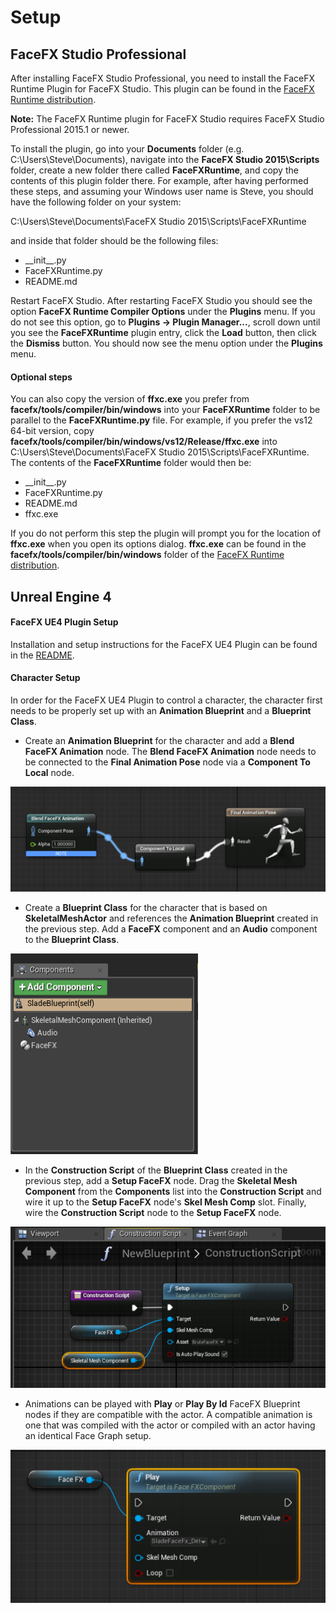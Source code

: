 Setup
=====

FaceFX Studio Professional
--------------------------

After installing FaceFX Studio Professional, you need to install the FaceFX Runtime Plugin for FaceFX Studio. This plugin can be found in the [FaceFX Runtime distribution](https://www.facefx.com/runtime-downloads).

**Note:** The FaceFX Runtime plugin for FaceFX Studio requires FaceFX Studio Professional 2015.1 or newer.

To install the plugin, go into your **Documents** folder (e.g. C:\Users\Steve\Documents), navigate into the **FaceFX Studio 2015\Scripts** folder, create a new folder there called **FaceFXRuntime**, and copy the contents of this plugin folder there. For example, after having performed these steps, and assuming your Windows user name is Steve, you should have the following folder on your system:

C:\Users\Steve\Documents\FaceFX Studio 2015\Scripts\FaceFXRuntime

and inside that folder should be the following files:

+ \_\_init\_\_.py
+ FaceFXRuntime.py
+ README.md

Restart FaceFX Studio. After restarting FaceFX Studio you should see the option **FaceFX Runtime Compiler Options** under the **Plugins** menu. If you do not see this option, go to **Plugins -> Plugin Manager...**, scroll down until you see the **FaceFXRuntime** plugin entry, click the **Load** button, then click the **Dismiss** button. You should now see the menu option under the **Plugins** menu.

#### Optional steps

You can also copy the version of **ffxc.exe** you prefer from **facefx/tools/compiler/bin/windows** into your **FaceFXRuntime** folder to be parallel to the **FaceFXRuntime.py** file. For example, if you prefer the vs12 64-bit version, copy **facefx/tools/compiler/bin/windows/vs12/Release/ffxc.exe** into C:\Users\Steve\Documents\FaceFX Studio 2015\Scripts\FaceFXRuntime. The contents of the **FaceFXRuntime** folder would then be:

+ \_\_init\_\_.py
+ FaceFXRuntime.py
+ README.md
+ ffxc.exe

If you do not perform this step the plugin will prompt you for the location of **ffxc.exe** when you open its options dialog. **ffxc.exe** can be found in the **facefx/tools/compiler/bin/windows** folder of the [FaceFX Runtime distribution](https://www.facefx.com/runtime-downloads).

Unreal Engine 4
---------------

#### FaceFX UE4 Plugin Setup

Installation and setup instructions for the FaceFX UE4 Plugin can be found in the [README](../README.md).

#### Character Setup

In order for the FaceFX UE4 Plugin to control a character, the character first needs to be properly set up with an **Animation Blueprint** and a **Blueprint Class**.

+ Create an **Animation Blueprint** for the character and add a **Blend FaceFX Animation** node. The **Blend FaceFX Animation** node needs to be connected to the **Final Animation Pose** node via a **Component To Local** node.

![](Images/BlendFaceFXAnimationBlueprintNode.png)

+ Create a **Blueprint Class** for the character that is based on **SkeletalMeshActor** and references the **Animation Blueprint** created in the previous step. Add a **FaceFX** component and an **Audio** component to the **Blueprint Class**.

<img src="Images/FaceFXAndAudioComponents.png" width="300">

+ In the **Construction Script** of the **Blueprint Class** created in the previous step, add a **Setup FaceFX** node. Drag the **Skeletal Mesh Component** from the **Components** list into the **Construction Script** and wire it up to the **Setup FaceFX** node's **Skel Mesh Comp** slot. Finally, wire the **Construction Script** node to the **Setup FaceFX** node.

![](Images/BlueprintClassConstructionScriptSetup.png)

+ Animations can be played with **Play** or **Play By Id** FaceFX Blueprint nodes if they are compatible with the actor. A compatible animation is one that was compiled with the actor or compiled with an actor having an identical Face Graph setup.

<img src="Images/FaceFXPlayBlueprintNode.png" width="508">
